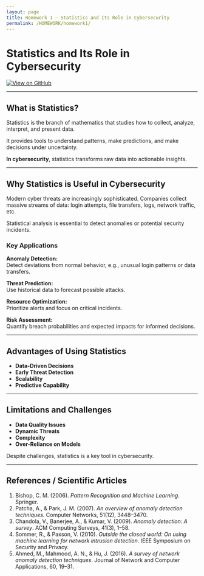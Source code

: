 ```yaml
---
layout: page
title: Homework 1 – Statistics and Its Role in Cybersecurity
permalink: /HOMEWORK/homework1/
---
```


# Statistics and Its Role in Cybersecurity

[![View on GitHub](https://img.shields.io/badge/View-GitHub-181717?style=for-the-badge&logo=github)](https://github.com/ricky2905)

---

## What is Statistics?

Statistics is the branch of mathematics that studies how to collect, analyze, interpret, and present data.  

It provides tools to understand patterns, make predictions, and make decisions under uncertainty.  

**In cybersecurity**, statistics transforms raw data into actionable insights.

---

## Why Statistics is Useful in Cybersecurity

Modern cyber threats are increasingly sophisticated. Companies collect massive streams of data: login attempts, file transfers, logs, network traffic, etc.  

Statistical analysis is essential to detect anomalies or potential security incidents.

### Key Applications

**Anomaly Detection:**  
Detect deviations from normal behavior, e.g., unusual login patterns or data transfers.

**Threat Prediction:**  
Use historical data to forecast possible attacks.

**Resource Optimization:**  
Prioritize alerts and focus on critical incidents.

**Risk Assessment:**  
Quantify breach probabilities and expected impacts for informed decisions.

---

## Advantages of Using Statistics

- **Data-Driven Decisions**  
- **Early Threat Detection**  
- **Scalability**  
- **Predictive Capability**  

---

## Limitations and Challenges

- **Data Quality Issues**  
- **Dynamic Threats**  
- **Complexity**  
- **Over-Reliance on Models**  

Despite challenges, statistics is a key tool in cybersecurity.

---

## References / Scientific Articles

1. Bishop, C. M. (2006). *Pattern Recognition and Machine Learning*. Springer.  
2. Patcha, A., & Park, J. M. (2007). *An overview of anomaly detection techniques*. Computer Networks, 51(12), 3448–3470.  
3. Chandola, V., Banerjee, A., & Kumar, V. (2009). *Anomaly detection: A survey*. ACM Computing Surveys, 41(3), 1–58.  
4. Sommer, R., & Paxson, V. (2010). *Outside the closed world: On using machine learning for network intrusion detection*. IEEE Symposium on Security and Privacy.  
5. Ahmed, M., Mahmood, A. N., & Hu, J. (2016). *A survey of network anomaly detection techniques*. Journal of Network and Computer Applications, 60, 19–31.
